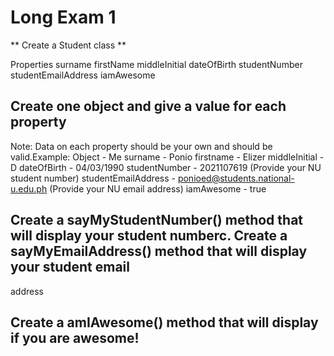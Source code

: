 # Long Exam 1

** Create a Student class ** 

Properties
surname
firstName
middleInitial
dateOfBirth
studentNumber
studentEmailAddress
iamAwesome

## Create one object and give a value for each property
Note: Data on each property should be your own and should be valid.Example:
Object - Me
surname - Ponio
firstname - Elizer
middleInitial - D
dateOfBirth - 04/03/1990
studentNumber - 2021107619 (Provide your NU student number)
studentEmailAddress - ponioed@students.national-u.edu.ph (Provide your NU
email address)
iamAwesome - true

## Create a sayMyStudentNumber() method that will display your student numberc. Create a sayMyEmailAddress() method that will display your student email
address

## Create a amIAwesome() method that will display if you are awesome!
